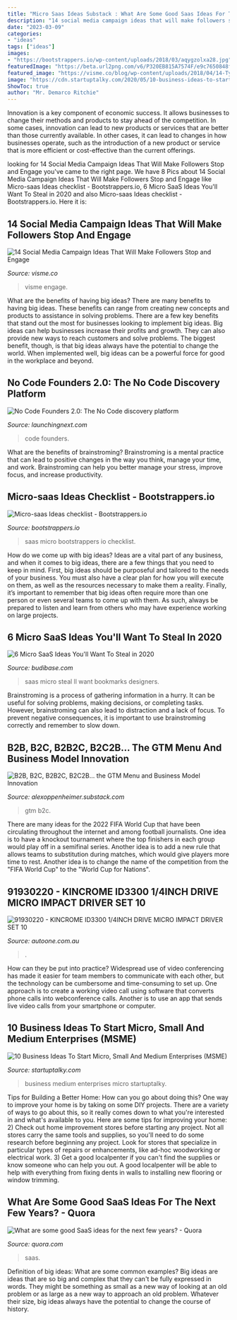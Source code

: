 ```yaml
---
title: "Micro Saas Ideas Substack : What Are Some Good Saas Ideas For The Next Few Years?"
description: "14 social media campaign ideas that will make followers stop and engage"
date: "2023-03-09"
categories:
- "ideas"
tags: ["ideas"]
images:
- "https://bootstrappers.io/wp-content/uploads/2018/03/aqygzolxa28.jpg"
featuredImage: "https://beta.url2png.com/v6/P320EB815A7574F/e9c7650848f807fe2190b7300f05f1fe/png/?url=https:%2F%2Fnocodefounders.com%2F&amp;force=false&amp;fullpage=false&amp;thumbnail_max_width=1200&amp;viewport=1280x1024"
featured_image: "https://visme.co/blog/wp-content/uploads/2018/04/14-Types-of-Social-Media-Graphics-That-Will-Make-Your-Followers-Stop-and-Engage-Further-ideas.png"
image: "https://cdn.startuptalky.com/2020/05/10-business-ideas-to-start-micro--small-and-medium-enterprises_startuptalky-min--1-.jpg"
ShowToc: true
author: "Mr. Demarco Ritchie"
---
```



Innovation is a key component of economic success. It allows businesses to change their methods and products to stay ahead of the competition. In some cases, innovation can lead to new products or services that are better than those currently available. In other cases, it can lead to changes in how businesses operate, such as the introduction of a new product or service that is more efficient or cost-effective than the current offerings.

	

		
looking for 14 Social Media Campaign Ideas That Will Make Followers Stop and Engage you've came to the right page. We have 8 Pics about 14 Social Media Campaign Ideas That Will Make Followers Stop and Engage like Micro-saas Ideas checklist - Bootstrappers.io, 6 Micro SaaS Ideas You&#039;ll Want To Steal in 2020 and also Micro-saas Ideas checklist - Bootstrappers.io. Here it is:
		
    
## 14 Social Media Campaign Ideas That Will Make Followers Stop And Engage

<img loading=lazy src="https://visme.co/blog/wp-content/uploads/2018/04/14-Types-of-Social-Media-Graphics-That-Will-Make-Your-Followers-Stop-and-Engage-Further-ideas.png" onerror="this.onerror=null;this.src='https://tse2.mm.bing.net/th?id=OIP.l2-OG2QUKBdr07_HHpZfKgHaEP&amp;pid=15.1';" alt="14 Social Media Campaign Ideas That Will Make Followers Stop and Engage">

_Source: visme.co_

>visme engage. 

	

What are the benefits of having big ideas?
There are many benefits to having big ideas. These benefits can range from creating new concepts and products to assistance in solving problems. There are a few key benefits that stand out the most for businesses looking to implement big ideas. 
Big ideas can help businesses increase their profits and growth. They can also provide new ways to reach customers and solve problems. The biggest benefit, though, is that big ideas always have the potential to change the world. When implemented well, big ideas can be a powerful force for good in the workplace and beyond.

    
## No Code Founders 2.0: The No Code Discovery Platform

<img loading=lazy src="https://beta.url2png.com/v6/P320EB815A7574F/e9c7650848f807fe2190b7300f05f1fe/png/?url=https:%2F%2Fnocodefounders.com%2F&amp;force=false&amp;fullpage=false&amp;thumbnail_max_width=1200&amp;viewport=1280x1024" onerror="this.onerror=null;this.src='https://tse4.mm.bing.net/th?id=OIP.Q_nibzQTH9rb8msp1L0AdgHaF7&amp;pid=15.1';" alt="No Code Founders 2.0: The No Code discovery platform">

_Source: launchingnext.com_

>code founders. 

	

What are the benefits of brainstroming?
Brainstroming is a mental practice that can lead to positive changes in the way you think, manage your time, and work. Brainstroming can help you better manage your stress, improve focus, and increase productivity.

    
## Micro-saas Ideas Checklist - Bootstrappers.io

<img loading=lazy src="https://bootstrappers.io/wp-content/uploads/2018/03/aqygzolxa28.jpg" onerror="this.onerror=null;this.src='https://tse1.mm.bing.net/th?id=OIP.9oy1cKXWtfqDTYwUEhbEPAHaFj&amp;pid=15.1';" alt="Micro-saas Ideas checklist - Bootstrappers.io">

_Source: bootstrappers.io_

>saas micro bootstrappers io checklist. 

	

How do we come up with big ideas?
Ideas are a vital part of any business, and when it comes to big ideas, there are a few things that you need to keep in mind. First, big ideas should be purposeful and tailored to the needs of your business. You must also have a clear plan for how you will execute on them, as well as the resources necessary to make them a reality. Finally, it’s important to remember that big ideas often require more than one person or even several teams to come up with them. As such, always be prepared to listen and learn from others who may have experience working on large projects.

    
## 6 Micro SaaS Ideas You&#039;ll Want To Steal In 2020

<img loading=lazy src="https://d33wubrfki0l68.cloudfront.net/b08dd28c08ba0c378b76af7c7e79379e82fa9afe/1b50b/micro-saas-ideas/teacoffee.png" onerror="this.onerror=null;this.src='https://tse3.mm.bing.net/th?id=OIP.qqEJhekXRzLpVhm2S7hmewHaD5&amp;pid=15.1';" alt="6 Micro SaaS Ideas You&#039;ll Want To Steal in 2020">

_Source: budibase.com_

>saas micro steal ll want bookmarks designers. 

	

Brainstroming is a process of gathering information in a hurry. It can be useful for solving problems, making decisions, or completing tasks. However, brainstroming can also lead to distraction and a lack of focus. To prevent negative consequences, it is important to use brainstroming correctly and remember to slow down.

    
## B2B, B2C, B2B2C, B2C2B... The GTM Menu And Business Model Innovation

<img loading=lazy src="https://cdn.substack.com/image/fetch/w_1456,c_limit,f_auto,q_auto:good,fl_progressive:steep/https://bucketeer-e05bbc84-baa3-437e-9518-adb32be77984.s3.amazonaws.com/public/images/0f8bb770-c832-45b1-b6c2-3a7527de90e4_6720x4480.jpeg" onerror="this.onerror=null;this.src='https://tse1.mm.bing.net/th?id=OIP.iEN-qDToED6i9MX2WQbBrwHaE8&amp;pid=15.1';" alt="B2B, B2C, B2B2C, B2C2B... the GTM Menu and Business Model Innovation">

_Source: alexoppenheimer.substack.com_

>gtm b2c. 

	

There are many ideas for the 2022 FIFA World Cup that have been circulating throughout the internet and among football journalists. One idea is to have a knockout tournament where the top finishers in each group would play off in a semifinal series. Another idea is to add a new rule that allows teams to substitution during matches, which would give players more time to rest. Another idea is to change the name of the competition from the "FIFA World Cup" to the "World Cup for Nations".

    
## 91930220 - KINCROME ID3300 1/4INCH DRIVE MICRO IMPACT DRIVER SET 10

<img loading=lazy src="https://www.autoone.com.au/Images/ProductImages/Original/ID3300.png" onerror="this.onerror=null;this.src='https://tse1.mm.bing.net/th?id=OIP.3UJ4LY7odXnRfwJs98VXPAHaHa&amp;pid=15.1';" alt="91930220 - KINCROME ID3300 1/4INCH DRIVE MICRO IMPACT DRIVER SET 10">

_Source: autoone.com.au_

>. 

	

How can they be put into practice?
Widespread use of video conferencing has made it easier for team members to communicate with each other, but the technology can be cumbersome and time-consuming to set up. One approach is to create a working video call using software that converts phone calls into webconference calls. Another is to use an app that sends live video calls from your smartphone or computer.

    
## 10 Business Ideas To Start Micro, Small And Medium Enterprises (MSME)

<img loading=lazy src="https://cdn.startuptalky.com/2020/05/10-business-ideas-to-start-micro--small-and-medium-enterprises_startuptalky-min--1-.jpg" onerror="this.onerror=null;this.src='https://tse2.mm.bing.net/th?id=OIP.ZK3ztgMOWMWsFhr14O4_KwHaEK&amp;pid=15.1';" alt="10 Business Ideas To Start Micro, Small And Medium Enterprises (MSME)">

_Source: startuptalky.com_

>business medium enterprises micro startuptalky. 

	

Tips for Building a Better Home: How can you go about doing this?
One way to improve your home is by taking on some DIY projects. There are a variety of ways to go about this, so it really comes down to what you're interested in and what's available to you. Here are some tips for improving your home: 
2) Check out home improvement stores before starting any project. Not all stores carry the same tools and supplies, so you'll need to do some research before beginning any project. Look for stores that specialize in particular types of repairs or enhancements, like ad-hoc woodworking or electrical work. 
3) Get a good localpenter if you can't find the supplies or know someone who can help you out. A good localpenter will be able to help with everything from fixing dents in walls to installing new flooring or window trimming.

    
## What Are Some Good SaaS Ideas For The Next Few Years? - Quora

<img loading=lazy src="https://qph.fs.quoracdn.net/main-qimg-f79f079499963448bde6b3925ea5c082" onerror="this.onerror=null;this.src='https://tse3.mm.bing.net/th?id=OIP.958HlJmWNEi95rOSXqXAggHaE7&amp;pid=15.1';" alt="What are some good SaaS ideas for the next few years? - Quora">

_Source: quora.com_

>saas. 

	

Definition of big ideas: What are some common examples?
Big ideas are ideas that are so big and complex that they can't be fully expressed in words. They might be something as small as a new way of looking at an old problem or as large as a new way to approach an old problem. Whatever their size, big ideas always have the potential to change the course of history.

